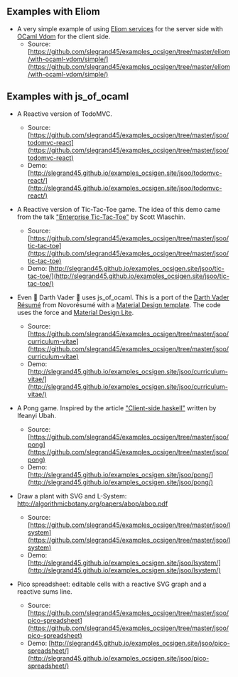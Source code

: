 
## Examples with Eliom

- A very simple example of using [Eliom services](https://ocsigen.org/eliom/dev/manual/clientserver-communication) for the server side with [OCaml Vdom](https://github.com/LexiFi/ocaml-vdom) for the client side.
    - Source: [https://github.com/slegrand45/examples_ocsigen/tree/master/eliom/with-ocaml-vdom/simple/](https://github.com/slegrand45/examples_ocsigen/tree/master/eliom/with-ocaml-vdom/simple/)


## Examples with js_of_ocaml

- A Reactive version of TodoMVC.
  - Source: [https://github.com/slegrand45/examples_ocsigen/tree/master/jsoo/todomvc-react](https://github.com/slegrand45/examples_ocsigen/tree/master/jsoo/todomvc-react)
  - Demo: [http://slegrand45.github.io/examples_ocsigen.site/jsoo/todomvc-react/](http://slegrand45.github.io/examples_ocsigen.site/jsoo/todomvc-react/)

- A Reactive version of Tic-Tac-Toe game. The idea of this demo came from the talk ["Enterprise Tic-Tac-Toe"](http://fsharpforfunandprofit.com/ettt/) by Scott Wlaschin.
  - Source: [https://github.com/slegrand45/examples_ocsigen/tree/master/jsoo/tic-tac-toe](https://github.com/slegrand45/examples_ocsigen/tree/master/jsoo/tic-tac-toe)
  - Demo: [http://slegrand45.github.io/examples_ocsigen.site/jsoo/tic-tac-toe/](http://slegrand45.github.io/examples_ocsigen.site/jsoo/tic-tac-toe/)

- Even :space_invader: Darth Vader :space_invader: uses js_of_ocaml. This is a port of the [Darth Vader Résumé](http://articles.novoresume.com/luke-who-is-searching-for-a-job/) from Novorésumé with a [Material Design template](http://demo.themesafari.net/materialize-responsive-resume/). The code uses the force and [Material Design Lite](http://www.getmdl.io).
  - Source: [https://github.com/slegrand45/examples_ocsigen/tree/master/jsoo/curriculum-vitae](https://github.com/slegrand45/examples_ocsigen/tree/master/jsoo/curriculum-vitae)
  - Demo: [http://slegrand45.github.io/examples_ocsigen.site/jsoo/curriculum-vitae/](http://slegrand45.github.io/examples_ocsigen.site/jsoo/curriculum-vitae/)

- A Pong game. Inspired by the article ["Client-side haskell"](http://ifeanyi.co/posts/client-side-haskell/) written by Ifeanyi Ubah.
  - Source: [https://github.com/slegrand45/examples_ocsigen/tree/master/jsoo/pong](https://github.com/slegrand45/examples_ocsigen/tree/master/jsoo/pong)
  - Demo: [http://slegrand45.github.io/examples_ocsigen.site/jsoo/pong/](http://slegrand45.github.io/examples_ocsigen.site/jsoo/pong/)

- Draw a plant with SVG and L-System: http://algorithmicbotany.org/papers/abop/abop.pdf
  - Source: [https://github.com/slegrand45/examples_ocsigen/tree/master/jsoo/lsystem](https://github.com/slegrand45/examples_ocsigen/tree/master/jsoo/lsystem)
  - Demo: [http://slegrand45.github.io/examples_ocsigen.site/jsoo/lsystem/](http://slegrand45.github.io/examples_ocsigen.site/jsoo/lsystem/)

- Pico spreadsheet: editable cells with a reactive SVG graph and a reactive sums line.
  - Source: [https://github.com/slegrand45/examples_ocsigen/tree/master/jsoo/pico-spreadsheet](https://github.com/slegrand45/examples_ocsigen/tree/master/jsoo/pico-spreadsheet)
  - Demo: [http://slegrand45.github.io/examples_ocsigen.site/jsoo/pico-spreadsheet/](http://slegrand45.github.io/examples_ocsigen.site/jsoo/pico-spreadsheet/)
